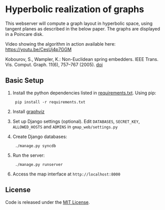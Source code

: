 Hyperbolic realization of graphs
================
This webserver will compute a graph layout in hyperbolic space, using tangent planes as described in the below paper. The graphs are displayed in a Poincare disk.

Video showing the algorithm in action available here: https://youtu.be/CesUj4p7GGM

Kobourov, S., Wampler, K.: Non-Euclidean spring embedders. IEEE Trans. Vis.
Comput. Graph. 11(6), 757–767 (2005). [doi](https://doi.org/10.1109/TVCG.2005.103)


Basic Setup
--------

1. Install the python dependencies listed in [requirements.txt](requirements.txt). Using pip:

        pip install -r requirements.txt

2. Install [graphviz](http://graphviz.org/Download..php)

3. Set up Django settings (optional).
Edit `DATABASES`, `SECRET_KEY`, `ALLOWED_HOSTS` and `ADMINS` in `gmap_web/settings.py`

4. Create Django databases:

        ./manage.py syncdb

5. Run the server:

        ./manage.py runserver

6. Access the map interface at `http://localhost:8000`

License
--------
Code is released under the [MIT License](MIT-LICENSE.txt).

